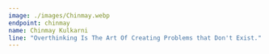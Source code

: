 ```yaml
---
image: ./images/Chinmay.webp
endpoint: chinmay
name: Chinmay Kulkarni
line: "Overthinking Is The Art Of Creating Problems that Don't Exist."
---
```

